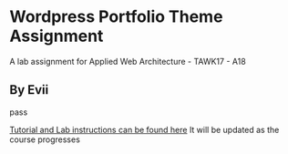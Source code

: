 # Wordpress Portfolio Theme Assignment
A lab assignment for Applied Web Architecture - TAWK17 - A18
## By Evii

pass

[Tutorial and Lab instructions can be found here](https://school-of-engineering.github.io/wordpress-basic) It will be updated as the course progresses
